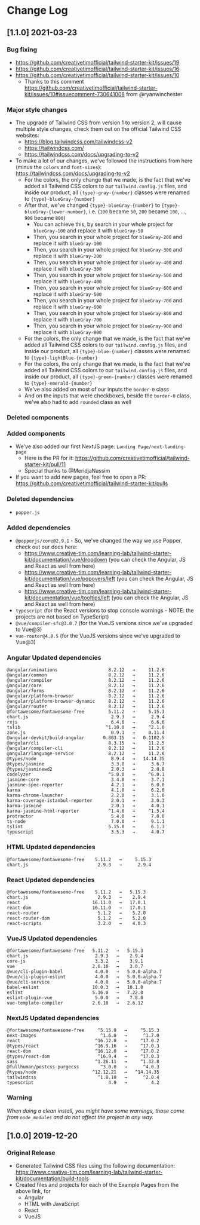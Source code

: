 # Change Log

## [1.1.0] 2021-03-23
### Bug fixing
- https://github.com/creativetimofficial/tailwind-starter-kit/issues/19
- https://github.com/creativetimofficial/tailwind-starter-kit/issues/16
- https://github.com/creativetimofficial/tailwind-starter-kit/issues/10
  - Thanks to this comment https://github.com/creativetimofficial/tailwind-starter-kit/issues/10#issuecomment-730641008 from @ryanwinchester
### Major style changes
- The upgrade of Tailwind CSS from version 1 to version 2, will cause multiple style changes, check them out on the official Tailwind CSS websites:
  - https://blog.tailwindcss.com/tailwindcss-v2
  - https://tailwindcss.com/
  - https://tailwindcss.com/docs/upgrading-to-v2
- To make a lot of our changes, we've followed the instructions from here (minus the `colors` and `font-sizes`): https://tailwindcss.com/docs/upgrading-to-v2
  - For the colors, the only change that we made, is the fact that we've added all Tailwind CSS colors to our `tailwind.config.js` files, and inside our product, all `{type}-gray-{number}` classes were renamed to `{type}-blueGray-{number}`
  - After that, we've changed `{type}-blueGray-{number}` to `{type}-blueGray-{lower-number}`, i.e. (`100` became `50`, `200` became `100`, ..., `900` became `800`)
    - You can achieve this, by search in your whole project for `blueGray-100` and replace it with `blueGray-50`
    - Then, you search in your whole project for `blueGray-200` and replace it with `blueGray-100`
    - Then, you search in your whole project for `blueGray-300` and replace it with `blueGray-200`
    - Then, you search in your whole project for `blueGray-400` and replace it with `blueGray-300`
    - Then, you search in your whole project for `blueGray-500` and replace it with `blueGray-400`
    - Then, you search in your whole project for `blueGray-600` and replace it with `blueGray-500`
    - Then, you search in your whole project for `blueGray-700` and replace it with `blueGray-600`
    - Then, you search in your whole project for `blueGray-800` and replace it with `blueGray-700`
    - Then, you search in your whole project for `blueGray-900` and replace it with `blueGray-800`
  - For the colors, the only change that we made, is the fact that we've added all Tailwind CSS colors to our `tailwind.config.js` files, and inside our product, all `{type}-blue-{number}` classes were renamed to `{type}-lightBlue-{number}`
  - For the colors, the only change that we made, is the fact that we've added all Tailwind CSS colors to our `tailwind.config.js` files, and inside our product, all `{type}-green-{number}` classes were renamed to `{type}-emerald-{number}`
  - We've also added on most of our inputs the `border-0` class
  - And on the inputs that were checkboxes, beside the `border-0` class, we've also had to add `rounded` class as well
### Deleted components
### Added components
- We've also added our first NextJS page: `Landing Page/next-landing-page`
  - Here is the PR for it: https://github.com/creativetimofficial/tailwind-starter-kit/pull/11
  - Special thanks to @MeridjaNassim
- If you want to add new pages, feel free to open a PR: https://github.com/creativetimofficial/tailwind-starter-kit/pulls
### Deleted dependencies
- `popper.js`
### Added dependencies
- `@popperjs/core@2.9.1` - So, we've changed the way we use Popper, check out our docs here:
  - https://www.creative-tim.com/learning-lab/tailwind-starter-kit/documentation/vue/dropdown (you can check the Angular, JS and React as well from here)
  - https://www.creative-tim.com/learning-lab/tailwind-starter-kit/documentation/vue/popovers/left (you can check the Angular, JS and React as well from here)
  - https://www.creative-tim.com/learning-lab/tailwind-starter-kit/documentation/vue/tooltips/left (you can check the Angular, JS and React as well from here)
- `typescript` (for the React versions to stop console warnings - NOTE: the projects are not based on TypeScript)
- `@vue/compiler-sfc@3.0.7` (for the VueJS versions since we've upgraded to Vue@3)
- `vue-router@4.0.5` (for the VueJS versions since we've upgraded to Vue@3)
### Angular Updated dependencies
```
@angular/animations                   8.2.12   →     11.2.6
@angular/common                       8.2.12   →     11.2.6
@angular/compiler                     8.2.12   →     11.2.6
@angular/core                         8.2.12   →     11.2.6
@angular/forms                        8.2.12   →     11.2.6
@angular/platform-browser             8.2.12   →     11.2.6
@angular/platform-browser-dynamic     8.2.12   →     11.2.6
@angular/router                       8.2.12   →     11.2.6
@fortawesome/fontawesome-free         5.11.2   →     5.15.3
chart.js                               2.9.3   →      2.9.4
rxjs                                   6.4.0   →      6.6.6
tslib                                ^1.10.0   →     ^2.1.0
zone.js                                0.9.1   →     0.11.4
@angular-devkit/build-angular       0.803.15   →   0.1102.5
@angular/cli                          8.3.15   →     11.2.5
@angular/compiler-cli                 8.2.12   →     11.2.6
@angular/language-service             8.2.12   →     11.2.6
@types/node                            8.9.4   →   14.14.35
@types/jasmine                         3.3.8   →      3.6.7
@types/jasminewd2                      2.0.3   →      2.0.8
codelyzer                             ^5.0.0   →     ^6.0.1
jasmine-core                           3.4.0   →      3.7.1
jasmine-spec-reporter                  4.2.1   →      6.0.0
karma                                  4.1.0   →      6.2.0
karma-chrome-launcher                  2.2.0   →      3.1.0
karma-coverage-istanbul-reporter       2.0.1   →      3.0.3
karma-jasmine                          2.0.1   →      4.0.1
karma-jasmine-html-reporter           ^1.4.0   →     ^1.5.4
protractor                             5.4.0   →      7.0.0
ts-node                                7.0.0   →      9.1.1
tslint                                5.15.0   →      6.1.3
typescript                             3.5.3   →      4.0.7
```
### HTML Updated dependencies
```
@fortawesome/fontawesome-free    5.11.2   →     5.15.3
chart.js                          2.9.3   →      2.9.4
```
### React Updated dependencies
```
@fortawesome/fontawesome-free    5.11.2   →   5.15.3
chart.js                          2.9.3   →    2.9.4
react                           16.11.0   →   17.0.1
react-dom                       16.11.0   →   17.0.1
react-router                      5.1.2   →    5.2.0
react-router-dom                  5.1.2   →    5.2.0
react-scripts                     3.2.0   →    4.0.3
```
### VueJS Updated dependencies
```
@fortawesome/fontawesome-free   5.11.2   →   5.15.3
chart.js                         2.9.3   →    2.9.4
core-js                          3.3.2   →    3.9.1
vue                             2.6.10   →    3.0.7
@vue/cli-plugin-babel            4.0.0   →   5.0.0-alpha.7
@vue/cli-plugin-eslint           4.0.0   →   5.0.0-alpha.7
@vue/cli-service                 4.0.0   →   5.0.0-alpha.7
babel-eslint                    10.0.3   →   10.1.0
eslint                          5.16.0   →   7.22.0
eslint-plugin-vue                5.0.0   →    7.8.0
vue-template-compiler           2.6.10   →   2.6.12
```
### NextJS Updated dependencies
```
@fortawesome/fontawesome-free     ^5.15.0   →     ^5.15.3
next-images                        ^1.6.0   →      ^1.7.0
react                            ^16.12.0   →     ^17.0.2
@types/react                     ^16.9.16   →     ^17.0.3
react-dom                        ^16.12.0   →     ^17.0.2
@types/react-dom                  ^16.9.4   →     ^17.0.3
sass                             ^1.26.11   →     ^1.32.8
@fullhuman/postcss-purgecss        ^3.0.0   →      ^4.0.3
@types/node                     ^12.12.21   →   ^14.14.35
tailwindcss                       ^1.8.10   →      ^2.0.4
typescript                            4.0   →         4.2
```
### Warning
_When doing a clean install, you might have some warnings, those come from `node_modules` and do not affect the project in any way._


## [1.0.0] 2019-12-20
### Original Release
- Generated Tailwind CSS files using the following documentation: https://www.creative-tim.com/learning-lab/tailwind-starter-kit/documentation/build-tools
- Created files and projects for each of the Example Pages from the above link, for
  - Angular
  - HTML with JavaScript
  - React
  - VueJS
